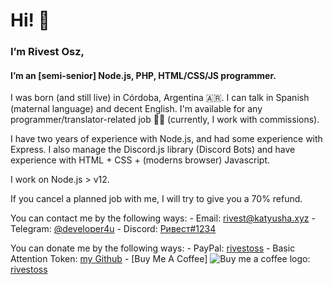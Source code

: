 # Hi! 👋
### I’m Rivest Osz,
#### I’m an [__semi-senior__] Node.js, PHP, HTML/CSS/JS programmer.

I was born (and still live) in Córdoba, Argentina 🇦🇷.
I can talk in Spanish (maternal language) and decent English.
I'm available for any programmer/translator-related job 🧑‍💻 (currently, I work with commissions).

I have two years of experience with Node.js, and had some experience with Express.
I also manage the Discord.js library (Discord Bots) and have experience with HTML + CSS + (moderns browser) Javascript.

I work on Node.js > v12.

If you cancel a planned job with me, I will try to give you a 70% refund.

You can contact me by the following ways:
	- Email: [rivest@katyusha.xyz](mailto:rivest@katyusha.xyz)
	- Telegram: [@developer4u](https://t.me/developer4u)
	- Discord: [Ривест#1234](https://chikabots.xyz/user/768761151739658240)

You can donate me by the following ways:
	- PayPal: [rivestoss](http://paypal.me/rivestoss)
	- Basic Attention Token: [my Github](https://github.com/rivest-oss)
	- [Buy Me A Coffee] ![Buy me a coffee logo](https://www.buymeacoffee.com/assets/img/bmc-meta-new/new/favicon-96x96.png): [rivestoss](https://www.buymeacoffee.com/rivestoss)

<!---
rivest-oss/rivest-oss is a ✨ special ✨ repository because its `README.md` (this file) appears on your GitHub profile.
You can click the Preview link to take a look at your changes.
--->
